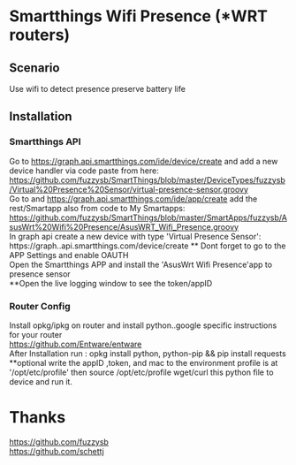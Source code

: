 # Smartthings Wifi Presence (*WRT routers) #

## Scenario ##
Use wifi to detect presence preserve battery life

## Installation ##
### Smartthings API ###
Go to https://graph.api.smartthings.com/ide/device/create and add a new device handler via code paste from here:<br/>
https://github.com/fuzzysb/SmartThings/blob/master/DeviceTypes/fuzzysb/Virtual%20Presence%20Sensor/virtual-presence-sensor.groovy<br/>
Go to and https://graph.api.smartthings.com/ide/app/create add the rest/Smartapp also from code to My Smartapps:<br/>
https://github.com/fuzzysb/SmartThings/blob/master/SmartApps/fuzzysb/AsusWrt%20Wifi%20Presence/AsusWRT_Wifi_Presence.groovy<br/>
In graph api create a new device with type 'Virtual Presence Sensor':<br/>
https://graph..api.smartthings.com/device/create ** Dont forget to go to the APP Settings and enable OAUTH<br/>
Open the Smartthings APP and install the 'AsusWrt Wifi Presence'app to presence sensor<br/> 
**Open the live logging window to see the token/appID<br/>
### Router Config ###
Install opkg/ipkg on router and install python..google specific instructions for your router<br/>
https://github.com/Entware/entware<br/>
After Installation run : opkg install python, python-pip && pip install requests
**optional write the appID ,token, and mac to the environment profile is at '/opt/etc/profile' then source /opt/etc/profile
wget/curl this python file to device and run it.<br/> 
  
# Thanks 
https://github.com/fuzzysb<br/>
https://github.com/schettj<br/>
